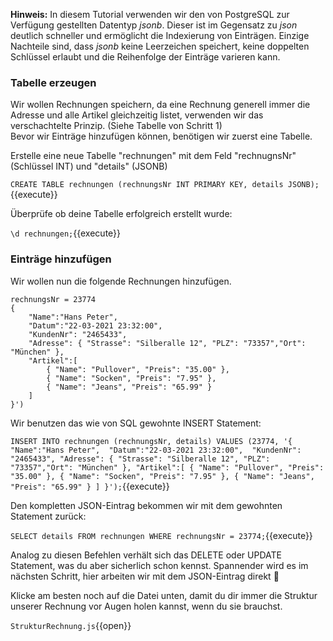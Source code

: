 __Hinweis:__
In diesem Tutorial verwenden wir den von PostgreSQL zur Verfügung gestellten Datentyp _jsonb_. 
Dieser ist im Gegensatz zu _json_ deutlich schneller und ermöglicht die Indexierung von Einträgen.
Einzige Nachteile sind, dass _jsonb_ keine Leerzeichen speichert, keine doppelten Schlüssel erlaubt und die Reihenfolge der Einträge varieren kann.



### Tabelle erzeugen
Wir wollen Rechnungen speichern, da eine Rechnung generell immer die Adresse und alle Artikel gleichzeitig listet, verwenden wir das verschachtelte Prinzip. (Siehe Tabelle von Schritt 1)  
Bevor wir Einträge hinzufügen können, benötigen wir zuerst eine Tabelle.

Erstelle eine neue Tabelle "rechnungen" mit dem Feld "rechnugnsNr" (Schlüssel INT) und "details" (JSONB)

`CREATE TABLE rechnungen (rechnungsNr INT PRIMARY KEY, details JSONB);`{{execute}}

Überprüfe ob deine Tabelle erfolgreich erstellt wurde:

`\d rechnungen;`{{execute}}

### Einträge hinzufügen
Wir wollen nun die folgende Rechnungen hinzufügen.
```
rechnungsNr = 23774
{ 
	"Name":"Hans Peter", 
	"Datum":"22-03-2021 23:32:00", 
	"KundenNr": "2465433",
	"Adresse": { "Strasse": "Silberalle 12", "PLZ": "73357","Ort": "München" },
	"Artikel":[
		{ "Name": "Pullover", "Preis": "35.00" },
		{ "Name": "Socken", "Preis": "7.95" },
		{ "Name": "Jeans", "Preis": "65.99" }
	]
}')
```

Wir benutzen das wie von SQL gewohnte INSERT Statement:

`INSERT INTO rechnungen (rechnungsNr, details) VALUES (23774, '{ 
	"Name":"Hans Peter", 
	"Datum":"22-03-2021 23:32:00", 
	"KundenNr": "2465433",
	"Adresse": { "Strasse": "Silberalle 12", "PLZ": "73357","Ort": "München" },
	"Artikel":[
		{ "Name": "Pullover", "Preis": "35.00" },
		{ "Name": "Socken", "Preis": "7.95" },
		{ "Name": "Jeans", "Preis": "65.99" }
	]
}');`{{execute}}


Den kompletten JSON-Eintrag bekommen wir mit dem gewohnten Statement zurück:

`SELECT details FROM rechnungen WHERE rechnungsNr = 23774;`{{execute}}

Analog zu diesen Befehlen verhält sich das DELETE oder UPDATE Statement, was du aber sicherlich schon kennst. 
Spannender wird es im nächsten Schritt, hier arbeiten wir mit dem JSON-Eintrag direkt 🧐

Klicke am besten noch auf die Datei unten, damit du dir immer die Struktur unserer Rechnung vor Augen holen kannst, wenn du sie brauchst.

`StrukturRechnung.js`{{open}}

